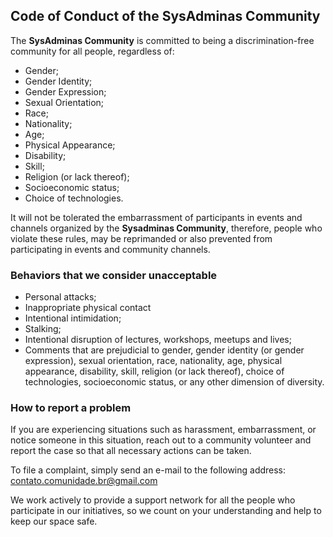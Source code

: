 ##  Code of Conduct of the SysAdminas Community

The **SysAdminas Community** is committed to being a discrimination-free community for all people, regardless of:
* Gender;
* Gender Identity;
* Gender Expression;
* Sexual Orientation;
* Race;
* Nationality;
* Age;
* Physical Appearance;
* Disability;
* Skill;
* Religion (or lack thereof);
* Socioeconomic status;
* Choice of technologies.

It will not be tolerated the embarrassment of participants in events and channels organized by the **Sysadminas Community**, therefore, people who violate these rules, may be reprimanded or also prevented from participating in events and community channels.

### Behaviors that we consider unacceptable
* Personal attacks;
* Inappropriate physical contact
* Intentional intimidation;
* Stalking;
* Intentional disruption of lectures, workshops, meetups and lives;
* Comments that are prejudicial to gender, gender identity (or gender expression), sexual orientation, race, nationality, age, physical appearance, disability, skill, religion (or lack thereof), choice of technologies, socioeconomic status, or any other dimension of diversity.

### How to report a problem

If you are experiencing situations such as harassment, embarrassment, or notice someone in this situation, reach out to a community volunteer and report the case so that all necessary actions can be taken.

To file a complaint, simply send an e-mail to the following address: contato.comunidade.br@gmail.com

We work actively to provide a support network for all the people who participate in our initiatives, so we count on your understanding and help to keep our space safe.
